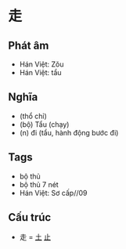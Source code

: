 # 走

## Phát âm
* Hán Việt: Zǒu
* Hán Việt: tẩu

## Nghĩa
* (thổ chỉ)
* (bộ) Tẩu (chạy)
* (n) đi (tẩu, hành động bước đi)

## Tags
* bộ thủ
* bộ thủ 7 nét
* Hán Việt: Sơ cấp//09

## Cấu trúc
* 走 = [土](土.md) [止](止.md)

<script>window.HANZI_FIELD='走';</script>